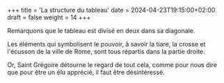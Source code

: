 +++
title = 'La structure du tableau'
date = 2024-04-23T19:15:00+02:00
draft = false
weight = 14
+++

Remarquons que le tableau est divisé en deux dans sa diagonale.

Les éléments qui symbolisent le pouvoir, à savoir la tiare, la crosse et l'écusson de la ville de Rome, sont tous répartis dans la partie droite.

Or, Saint Grégoire détourne le regard de tout cela, comme pour nous dire que pour être un élu apprécié, il faut être désintéressé.